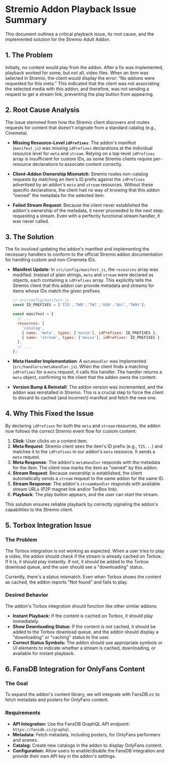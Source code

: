 # Stremio Addon Playback Issue Summary

This document outlines a critical playback issue, its root cause, and the implemented solution for the Stremio Adult Addon.

## 1. The Problem

Initially, no content would play from the addon. After a fix was implemented, playback worked for some, but not all, video files. When an item was selected in Stremio, the client would display the error: “No addons were requested for this meta.” This indicated that the client was not associating the selected media with this addon, and therefore, was not sending a request to get a stream link, preventing the play button from appearing.

## 2. Root Cause Analysis

The issue stemmed from how the Stremio client discovers and routes requests for content that doesn't originate from a standard catalog (e.g., Cinemeta).

- **Missing Resource-Level `idPrefixes`**: The addon's manifest (`manifest.js`) was missing `idPrefixes` declarations at the individual resource level for `meta` and `stream`. Relying on a top-level `idPrefixes` array is insufficient for custom IDs, as some Stremio clients require per-resource declarations to associate content correctly.

- **Client-Addon Ownership Mismatch**: Stremio routes non-catalog requests by matching an item's ID prefix against the `idPrefixes` advertised by an addon's `meta` and `stream` resources. Without these specific declarations, the client had no way of knowing that this addon "owned" the metadata for the selected item.

- **Failed Stream Request**: Because the client never established the addon's ownership of the metadata, it never proceeded to the next step: requesting a stream. Even with a perfectly functional stream handler, it was never called.

## 3. The Solution

The fix involved updating the addon's manifest and implementing the necessary handlers to conform to the official Stremio addon documentation for handling custom and non-Cinemeta IDs.

- **Manifest Update**: In `src/config/manifest.js`, the `resources` array was modified. Instead of plain strings, `meta` and `stream` were declared as objects, each containing a `idPrefixes` array. This explicitly tells the Stremio client that this addon can provide metadata and streams for items whose IDs match the given prefixes.

  ```javascript
  // src/config/manifest.js
  const ID_PREFIXES = ['T25','TW9','TWl','UG9','Qnl','TW9t'];

  const manifest = {
    // ...
    resources: [
      'catalog',
      { name: 'meta', types: ['movie'], idPrefixes: ID_PREFIXES },
      { name: 'stream', types: ['movie'], idPrefixes: ID_PREFIXES }
    ],
    // ...
  };
  ```

- **Meta Handler Implementation**: A `metaHandler` was implemented (`src/handlers/metaHandler.js`). When the client finds a matching `idPrefixes` for a `meta` request, it calls this handler. The handler returns a `meta` object, confirming to the client that the addon owns the content.

- **Version Bump & Reinstall**: The addon version was incremented, and the addon was reinstalled in Stremio. This is a crucial step to force the client to discard its cached (and incorrect) manifest and fetch the new one.

## 4. Why This Fixed the Issue

By declaring `idPrefixes` for both the `meta` and `stream` resources, the addon now follows the correct Stremio event flow for custom content:

1.  **Click**: User clicks on a content item.
2.  **Meta Request**: Stremio client sees the item's ID prefix (e.g., `T25...`) and matches it to the `idPrefixes` in our addon's `meta` resource. It sends a `meta` request.
3.  **Meta Response**: The addon's `metaHandler` responds with the metadata for the item. The client now marks the item as "owned" by this addon.
4.  **Stream Request**: Because ownership is established, the client automatically sends a `stream` request to the same addon for the same ID.
5.  **Stream Response**: The addon's `streamHandler` responds with available stream URLs (P2P magnet link and/or TorBox link).
6.  **Playback**: The play button appears, and the user can start the stream.

This solution ensures reliable playback by correctly signaling the addon's capabilities to the Stremio client.

## 5. Torbox Integration Issue

### The Problem
The Torbox integration is not working as expected. When a user tries to play a video, the addon should check if the stream is already cached on Torbox. If it is, it should play instantly. If not, it should be added to the Torbox download queue, and the user should see a "downloading" status.

Currently, there's a status mismatch. Even when Torbox shows the content as cached, the addon reports "Not found" and fails to play.

### Desired Behavior
The addon's Torbox integration should function like other similar addons:
- **Instant Playback:** If the content is cached on Torbox, it should play immediately.
- **Show Downloading Status:** If the content is not cached, it should be added to the Torbox download queue, and the addon should display a "downloading" or "caching" status to the user.
- **Correct Status Symbols:** The addon should use appropriate symbols or UI elements to indicate whether a stream is cached, downloading, or available for instant playback.

## 6. FansDB Integration for OnlyFans Content

### The Goal
To expand the addon's content library, we will integrate with FansDB.cc to fetch metadata and posters for OnlyFans content.

### Requirements
- **API Integration:** Use the FansDB GraphQL API endpoint: `https://fansdb.cc/graphql`.
- **Metadata:** Fetch metadata, including posters, for OnlyFans performers and scenes.
- **Catalog:** Create new catalogs in the addon to display OnlyFans content.
- **Configuration:** Allow users to enable/disable the FansDB integration and provide their own API key in the addon's settings.
